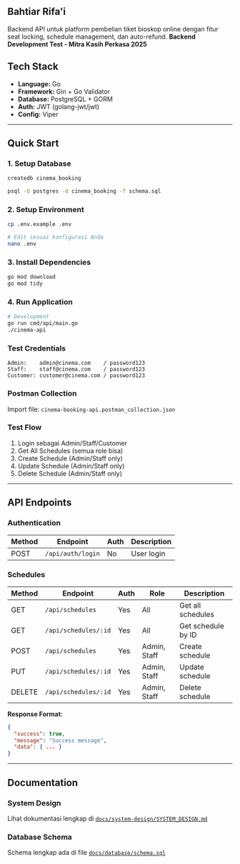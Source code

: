 ## Bahtiar Rifa'i

Backend API untuk platform pembelian tiket bioskop online dengan fitur seat locking, schedule management, dan auto-refund.
**Backend Development Test - Mitra Kasih Perkasa 2025**

## Tech Stack

- **Language:** Go
- **Framework:** Gin + Go Validator
- **Database:** PostgreSQL + GORM
- **Auth:** JWT (golang-jwt/jwt)
- **Config:** Viper
---

## Quick Start

### 1. Setup Database

```bash
createdb cinema_booking

psql -U postgres -d cinema_booking -f schema.sql
```

### 2. Setup Environment

```bash
cp .env.example .env

# Edit sesuai konfigurasi Anda
nano .env
```

### 3. Install Dependencies

```bash
go mod download
go mod tidy
```

### 4. Run Application

```bash
# Development
go run cmd/api/main.go
./cinema-api
```

### Test Credentials

```
Admin:    admin@cinema.com    / password123
Staff:    staff@cinema.com    / password123
Customer: customer@cinema.com / password123
```

### Postman Collection

Import file: `cinema-booking-api.postman_collection.json`

### Test Flow

1. Login sebagai Admin/Staff/Customer
2. Get All Schedules (semua role bisa)
3. Create Schedule (Admin/Staff only)
4. Update Schedule (Admin/Staff only)
5. Delete Schedule (Admin/Staff only)

---

## API Endpoints

### Authentication

| Method | Endpoint | Auth | Description |
|--------|----------|------|-------------|
| POST | `/api/auth/login` | No   | User login |

### Schedules

| Method | Endpoint | Auth | Role | Description |
|--------|----------|------|------|-------------|
| GET | `/api/schedules` | Yes  | All | Get all schedules |
| GET | `/api/schedules/:id` | Yes  | All | Get schedule by ID |
| POST | `/api/schedules` | Yes  | Admin, Staff | Create schedule |
| PUT | `/api/schedules/:id` | Yes  | Admin, Staff | Update schedule |
| DELETE | `/api/schedules/:id` | Yes  | Admin, Staff | Delete schedule |

**Response Format:**
```json
{
  "success": true,
  "message": "Success message",
  "data": { ... }
}
```

---

## Documentation

### System Design

Lihat dokumentasi lengkap di [`docs/system-design/SYSTEM_DESIGN.md`](docs/system-design/SYSTEM_DESIGN.md)

### Database Schema

Schema lengkap ada di file [`docs/database/schema.sql`](docs/database/schema.sql)